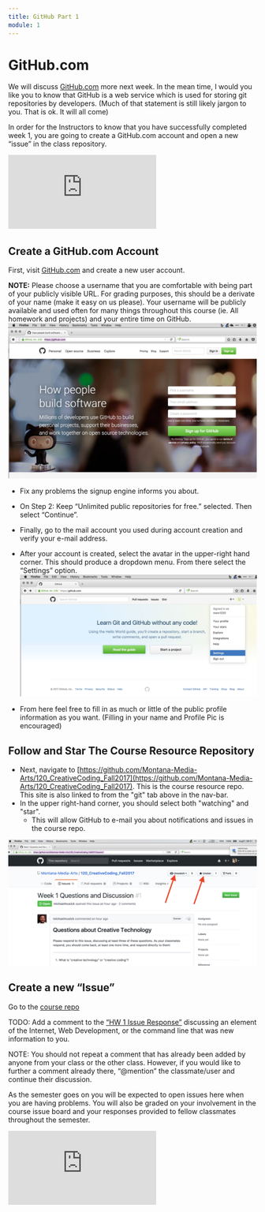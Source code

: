 ```yaml
---
title: GitHub Part 1
module: 1
---
```


# GitHub.com

We will discuss [GitHub.com](github.com) more next week. In the mean time, I would you like you to know that GitHub is a web service which is used for storing git repositories by developers. (Much of that statement is still likely jargon to you. That is ok. It will all come)

In order for the Instructors to know that you have successfully completed week 1, you are going to create a GitHub.com account and open a new “issue” in the class repository.

<div class="embed-responsive embed-responsive-16by9"><iframe class="embed-responsive-item" src="https://www.youtube.com/embed/2brgqqt4Olw" frameborder="0" allowfullscreen></iframe></div>

## Create a GitHub.com Account

First, visit [GitHub.com](https://github.com/) and create a new user account.

**NOTE:** Please choose a username that you are comfortable with being part of your publicly visible URL. For grading purposes, this should be a derivate of your name (make it easy on us please). Your username will be publicly available and used often for many things throughout this course (ie. All homework and projects) and your entire time on GitHub.
![GitHub.com signup page](../imgs/gh_signup.jpg)

- Fix any problems the signup engine informs you about.

- On Step 2: Keep “Unlimited public repositories for free.” selected. Then select “Continue”.

- Finally, go to the mail account you used during account creation and verify your e-mail address.

- After your account is created, select the avatar in the upper-right hand corner. This should produce a dropdown menu. From there select the “Settings” option.
![GitHub Profile Setup](../imgs/gh_setup1.jpg)

- From here feel free to fill in as much or little of the public profile information as you want. (Filling in your name and Profile Pic is encouraged)

## Follow and Star The Course Resource Repository

- Next, navigate to [https://github.com/Montana-Media-Arts/120_CreativeCoding_Fall2017](https://github.com/Montana-Media-Arts/120_CreativeCoding_Fall2017). This is the course resource repo. This site is also linked to from the "git" tab above in the nav-bar.
- In the upper right-hand corner, you should select both "watching" and "star".
    - This will allow GitHub to e-mail you about notifications and issues in the course repo.

![Follow and Star Repositories on GitHub.com](../imgs/Follow-Star-Github.png)

## Create a new “Issue”

Go to the [course repo](https://github.com/Montana-Media-Arts/creative-coding-1)

TODO: Add a comment to the [“HW 1 Issue Response”](https://github.com/Montana-Media-Arts/120_CreativeCoding_Fall2017/issues/1) discussing an element of the Internet, Web Development, or the command line that was new information to you.

NOTE: You should not repeat a comment that has already been added by anyone from your class or the other class. However, if you would like to further a comment already there, “@mention” the classmate/user and continue their discussion.

As the semester goes on you will be expected to open issues here when you are having problems. You will also be graded on your involvement in the course issue board and your responses provided to fellow classmates throughout the semester.

<div class="embed-responsive embed-responsive-16by9"><iframe class="embed-responsive-item" src="https://www.youtube.com/embed/NNBQ2Oe4orY" frameborder="0" allowfullscreen></iframe></div>
